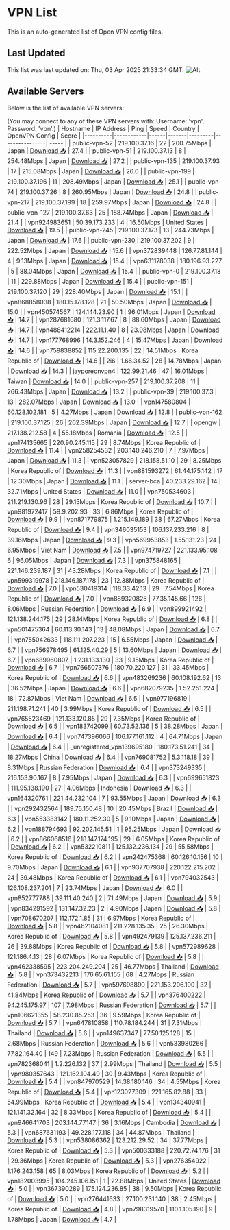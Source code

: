 # VPN List

This is an auto-generated list of Open VPN config files.

## Last Updated

This list was last updated on: Thu, 03 Apr 2025 21:33:34 GMT.
![Alt](https://repobeats.axiom.co/api/embed/186b98318ef1479477931607c1ad7d823f12451f.svg "Repobeats analytics image")

## Available Servers

Below is the list of available VPN servers:

(You may connect to any of these VPN servers with: Username: 'vpn', Password: 'vpn'.)
| Hostname | IP Address | Ping | Speed | Country | OpenVPN Config | Score |
|----------|------------|------|-------|---------|----------------| ----- |
| public-vpn-52 | 219.100.37.16 | 22 | 200.75Mbps | Japan | [Download 📥](./configs/server_0_JP.ovpn) | 27.4 |
| public-vpn-51 | 219.100.37.13 | 8 | 254.48Mbps | Japan | [Download 📥](./configs/server_1_JP.ovpn) | 27.2 |
| public-vpn-135 | 219.100.37.93 | 17 | 215.08Mbps | Japan | [Download 📥](./configs/server_2_JP.ovpn) | 26.0 |
| public-vpn-199 | 219.100.37.196 | 11 | 208.49Mbps | Japan | [Download 📥](./configs/server_3_JP.ovpn) | 25.1 |
| public-vpn-74 | 219.100.37.26 | 8 | 260.95Mbps | Japan | [Download 📥](./configs/server_4_JP.ovpn) | 24.8 |
| public-vpn-217 | 219.100.37.199 | 18 | 259.97Mbps | Japan | [Download 📥](./configs/server_5_JP.ovpn) | 24.8 |
| public-vpn-127 | 219.100.37.63 | 25 | 188.74Mbps | Japan | [Download 📥](./configs/server_6_JP.ovpn) | 21.4 |
| vpn924983651 | 50.39.173.233 | 4 | 16.50Mbps | United States | [Download 📥](./configs/server_7_US.ovpn) | 19.5 |
| public-vpn-245 | 219.100.37.173 | 13 | 244.73Mbps | Japan | [Download 📥](./configs/server_8_JP.ovpn) | 17.6 |
| public-vpn-230 | 219.100.37.202 | 9 | 222.52Mbps | Japan | [Download 📥](./configs/server_9_JP.ovpn) | 15.6 |
| vpn372839448 | 126.77.81.144 | 4 | 9.13Mbps | Japan | [Download 📥](./configs/server_10_JP.ovpn) | 15.4 |
| vpn631178038 | 180.196.93.227 | 5 | 88.04Mbps | Japan | [Download 📥](./configs/server_11_JP.ovpn) | 15.4 |
| public-vpn-0 | 219.100.37.18 | 11 | 229.88Mbps | Japan | [Download 📥](./configs/server_12_JP.ovpn) | 15.4 |
| public-vpn-151 | 219.100.37.120 | 29 | 228.40Mbps | Japan | [Download 📥](./configs/server_13_JP.ovpn) | 15.1 |
| vpn868858038 | 180.15.178.128 | 21 | 50.50Mbps | Japan | [Download 📥](./configs/server_14_JP.ovpn) | 15.0 |
| vpn450574567 | 124.144.23.90 | 1 | 96.01Mbps | Japan | [Download 📥](./configs/server_15_JP.ovpn) | 14.7 |
| vpn287681680 | 121.3.117.67 | 8 | 88.60Mbps | Japan | [Download 📥](./configs/server_16_JP.ovpn) | 14.7 |
| vpn488412214 | 222.11.1.40 | 8 | 23.98Mbps | Japan | [Download 📥](./configs/server_17_JP.ovpn) | 14.7 |
| vpn177768996 | 14.3.152.246 | 4 | 15.47Mbps | Japan | [Download 📥](./configs/server_18_JP.ovpn) | 14.6 |
| vpn759838852 | 115.22.200.135 | 22 | 14.51Mbps | Korea Republic of | [Download 📥](./configs/server_19_KR.ovpn) | 14.6 |
| 2i6 | 1.66.34.52 | 28 | 14.78Mbps | Japan | [Download 📥](./configs/server_20_JP.ovpn) | 14.3 |
| jayporeonvpn4 | 122.99.21.46 | 47 | 16.01Mbps | Taiwan | [Download 📥](./configs/server_21_TW.ovpn) | 14.0 |
| public-vpn-257 | 219.100.37.208 | 11 | 266.43Mbps | Japan | [Download 📥](./configs/server_22_JP.ovpn) | 13.2 |
| public-vpn-39 | 219.100.37.3 | 13 | 282.07Mbps | Japan | [Download 📥](./configs/server_23_JP.ovpn) | 13.0 |
| vpn147580804 | 60.128.102.181 | 5 | 4.27Mbps | Japan | [Download 📥](./configs/server_24_JP.ovpn) | 12.8 |
| public-vpn-162 | 219.100.37.125 | 26 | 262.39Mbps | Japan | [Download 📥](./configs/server_25_JP.ovpn) | 12.7 |
| opengw | 217.138.212.58 | 4 | 55.18Mbps | Romania | [Download 📥](./configs/server_26_RO.ovpn) | 12.5 |
| vpn174135665 | 220.90.245.115 | 29 | 8.74Mbps | Korea Republic of | [Download 📥](./configs/server_27_KR.ovpn) | 11.4 |
| vpn258254532 | 203.140.246.210 | 7 | 7.97Mbps | Japan | [Download 📥](./configs/server_28_JP.ovpn) | 11.3 |
| vpn523057829 | 218.158.51.10 | 29 | 8.25Mbps | Korea Republic of | [Download 📥](./configs/server_29_KR.ovpn) | 11.3 |
| vpn881593272 | 61.44.175.142 | 17 | 12.30Mbps | Japan | [Download 📥](./configs/server_30_JP.ovpn) | 11.1 |
| server-bca | 40.233.29.162 | 14 | 32.71Mbps | United States | [Download 📥](./configs/server_31_US.ovpn) | 11.0 |
| vpn750534603 | 211.219.130.96 | 28 | 29.15Mbps | Korea Republic of | [Download 📥](./configs/server_32_KR.ovpn) | 10.7 |
| vpn981972417 | 59.9.202.93 | 33 | 6.86Mbps | Korea Republic of | [Download 📥](./configs/server_33_KR.ovpn) | 9.9 |
| vpn871779875 | 1.215.149.189 | 38 | 67.27Mbps | Korea Republic of | [Download 📥](./configs/server_34_KR.ovpn) | 9.4 |
| vpn346035153 | 106.137.233.216 | 8 | 39.16Mbps | Japan | [Download 📥](./configs/server_35_JP.ovpn) | 9.3 |
| vpn569953853 | 1.55.131.23 | 24 | 6.95Mbps | Viet Nam | [Download 📥](./configs/server_36_VN.ovpn) | 7.5 |
| vpn974719727 | 221.133.95.108 | 6 | 96.05Mbps | Japan | [Download 📥](./configs/server_37_JP.ovpn) | 7.3 |
| vpn375848165 | 221.146.239.187 | 31 | 43.28Mbps | Korea Republic of | [Download 📥](./configs/server_38_KR.ovpn) | 7.1 |
| vpn599319978 | 218.146.187.178 | 23 | 12.38Mbps | Korea Republic of | [Download 📥](./configs/server_39_KR.ovpn) | 7.0 |
| vpn530419314 | 118.33.42.13 | 29 | 7.54Mbps | Korea Republic of | [Download 📥](./configs/server_40_KR.ovpn) | 7.0 |
| vpn889320825 | 77.35.145.66 | 126 | 8.06Mbps | Russian Federation | [Download 📥](./configs/server_41_RU.ovpn) | 6.9 |
| vpn899921492 | 121.138.244.175 | 29 | 28.14Mbps | Korea Republic of | [Download 📥](./configs/server_42_KR.ovpn) | 6.8 |
| vpn501475364 | 60.113.30.143 | 13 | 48.08Mbps | Japan | [Download 📥](./configs/server_43_JP.ovpn) | 6.7 |
| vpn755042633 | 118.111.207.223 | 15 | 6.55Mbps | Japan | [Download 📥](./configs/server_44_JP.ovpn) | 6.7 |
| vpn756978495 | 61.125.40.29 | 5 | 13.60Mbps | Japan | [Download 📥](./configs/server_45_JP.ovpn) | 6.7 |
| vpn689960807 | 1.231.133.130 | 33 | 9.15Mbps | Korea Republic of | [Download 📥](./configs/server_46_KR.ovpn) | 6.7 |
| vpn766507376 | 180.70.220.127 | 31 | 33.45Mbps | Korea Republic of | [Download 📥](./configs/server_47_KR.ovpn) | 6.6 |
| vpn483269236 | 60.108.192.62 | 13 | 36.52Mbps | Japan | [Download 📥](./configs/server_48_JP.ovpn) | 6.6 |
| vpn682079235 | 1.52.251.224 | 18 | 72.87Mbps | Viet Nam | [Download 📥](./configs/server_49_VN.ovpn) | 6.5 |
| vpn977196819 | 211.198.71.241 | 40 | 3.99Mbps | Korea Republic of | [Download 📥](./configs/server_50_KR.ovpn) | 6.5 |
| vpn765523469 | 121.133.120.85 | 29 | 7.35Mbps | Korea Republic of | [Download 📥](./configs/server_51_KR.ovpn) | 6.5 |
| vpn183742099 | 60.73.52.136 | 5 | 38.28Mbps | Japan | [Download 📥](./configs/server_52_JP.ovpn) | 6.4 |
| vpn747396066 | 106.177.161.112 | 4 | 64.71Mbps | Japan | [Download 📥](./configs/server_53_JP.ovpn) | 6.4 |
| _unregistered_vpn139695180 | 180.173.51.241 | 34 | 18.27Mbps | China | [Download 📥](./configs/server_54_CN.ovpn) | 6.4 |
| vpn769081752 | 5.3.118.18 | 39 | 8.31Mbps | Russian Federation | [Download 📥](./configs/server_55_RU.ovpn) | 6.4 |
| vpn373249335 | 216.153.90.167 | 8 | 7.95Mbps | Japan | [Download 📥](./configs/server_56_JP.ovpn) | 6.3 |
| vpn699651823 | 111.95.138.190 | 27 | 4.06Mbps | Indonesia | [Download 📥](./configs/server_57_ID.ovpn) | 6.3 |
| vpn164320761 | 221.44.232.104 | 7 | 93.55Mbps | Japan | [Download 📥](./configs/server_58_JP.ovpn) | 6.3 |
| vpn292432564 | 189.75.150.48 | 10 | 20.45Mbps | Brazil | [Download 📥](./configs/server_59_BR.ovpn) | 6.3 |
| vpn553383142 | 180.11.252.30 | 5 | 9.10Mbps | Japan | [Download 📥](./configs/server_60_JP.ovpn) | 6.2 |
| vpn188794693 | 92.202.145.51 | 1 | 95.25Mbps | Japan | [Download 📥](./configs/server_61_JP.ovpn) | 6.2 |
| vpn866068516 | 218.147.174.195 | 29 | 6.05Mbps | Korea Republic of | [Download 📥](./configs/server_62_KR.ovpn) | 6.2 |
| vpn532210811 | 125.132.236.134 | 29 | 55.58Mbps | Korea Republic of | [Download 📥](./configs/server_63_KR.ovpn) | 6.2 |
| vpn242475368 | 60.126.10.156 | 10 | 9.70Mbps | Japan | [Download 📥](./configs/server_64_JP.ovpn) | 6.1 |
| vpn937707938 | 220.122.215.202 | 24 | 39.48Mbps | Korea Republic of | [Download 📥](./configs/server_65_KR.ovpn) | 6.1 |
| vpn794032543 | 126.108.237.201 | 7 | 23.74Mbps | Japan | [Download 📥](./configs/server_66_JP.ovpn) | 6.0 |
| vpn852777788 | 39.111.40.240 | 2 | 71.49Mbps | Japan | [Download 📥](./configs/server_67_JP.ovpn) | 5.9 |
| vpn834291592 | 131.147.32.23 | 2 | 4.90Mbps | Japan | [Download 📥](./configs/server_68_JP.ovpn) | 5.8 |
| vpn708670207 | 112.172.1.85 | 31 | 6.97Mbps | Korea Republic of | [Download 📥](./configs/server_69_KR.ovpn) | 5.8 |
| vpn462104081 | 211.228.135.35 | 25 | 26.30Mbps | Korea Republic of | [Download 📥](./configs/server_70_KR.ovpn) | 5.8 |
| vpn492479139 | 125.137.236.211 | 26 | 39.88Mbps | Korea Republic of | [Download 📥](./configs/server_71_KR.ovpn) | 5.8 |
| vpn572989628 | 121.186.4.13 | 28 | 6.07Mbps | Korea Republic of | [Download 📥](./configs/server_72_KR.ovpn) | 5.8 |
| vpn462338595 | 223.204.249.204 | 25 | 46.77Mbps | Thailand | [Download 📥](./configs/server_73_TH.ovpn) | 5.8 |
| vpn373432213 | 176.65.61.155 | 68 | 4.27Mbps | Russian Federation | [Download 📥](./configs/server_74_RU.ovpn) | 5.7 |
| vpn597698890 | 221.153.206.190 | 32 | 41.84Mbps | Korea Republic of | [Download 📥](./configs/server_75_KR.ovpn) | 5.7 |
| vpn376400222 | 94.245.175.97 | 107 | 7.98Mbps | Russian Federation | [Download 📥](./configs/server_76_RU.ovpn) | 5.7 |
| vpn106621355 | 58.230.85.253 | 36 | 9.59Mbps | Korea Republic of | [Download 📥](./configs/server_77_KR.ovpn) | 5.7 |
| vpn647810858 | 110.78.184.244 | 31 | 7.31Mbps | Thailand | [Download 📥](./configs/server_78_TH.ovpn) | 5.6 |
| vpn149637347 | 77.50.125.128 | 15 | 2.68Mbps | Russian Federation | [Download 📥](./configs/server_79_RU.ovpn) | 5.6 |
| vpn533980266 | 77.82.164.40 | 149 | 7.23Mbps | Russian Federation | [Download 📥](./configs/server_80_RU.ovpn) | 5.5 |
| vpn782368041 | 1.2.226.132 | 37 | 2.99Mbps | Thailand | [Download 📥](./configs/server_81_TH.ovpn) | 5.5 |
| vpn980357643 | 121.162.104.49 | 30 | 9.43Mbps | Korea Republic of | [Download 📥](./configs/server_82_KR.ovpn) | 5.4 |
| vpn847970529 | 14.38.180.146 | 34 | 4.55Mbps | Korea Republic of | [Download 📥](./configs/server_83_KR.ovpn) | 5.4 |
| vpn123027309 | 221.165.82.88 | 33 | 54.99Mbps | Korea Republic of | [Download 📥](./configs/server_84_KR.ovpn) | 5.4 |
| vpn134340941 | 121.141.32.164 | 32 | 8.33Mbps | Korea Republic of | [Download 📥](./configs/server_85_KR.ovpn) | 5.4 |
| vpn946641703 | 203.144.77.147 | 36 | 3.16Mbps | Cambodia | [Download 📥](./configs/server_86_KH.ovpn) | 5.3 |
| vpn687631193 | 49.228.177.118 | 34 | 44.87Mbps | Thailand | [Download 📥](./configs/server_87_TH.ovpn) | 5.3 |
| vpn538086362 | 123.212.29.52 | 34 | 37.77Mbps | Korea Republic of | [Download 📥](./configs/server_88_KR.ovpn) | 5.3 |
| vpn500333188 | 220.72.74.176 | 31 | 29.36Mbps | Korea Republic of | [Download 📥](./configs/server_89_KR.ovpn) | 5.3 |
| vpn276354922 | 1.176.243.158 | 65 | 8.03Mbps | Korea Republic of | [Download 📥](./configs/server_90_KR.ovpn) | 5.2 |
| vpn182003995 | 104.245.106.151 | 1 | 22.88Mbps | United States | [Download 📥](./configs/server_91_US.ovpn) | 5.0 |
| vpn367390289 | 175.124.236.85 | 38 | 9.50Mbps | Korea Republic of | [Download 📥](./configs/server_92_KR.ovpn) | 5.0 |
| vpn276441633 | 27.100.231.140 | 38 | 2.45Mbps | Korea Republic of | [Download 📥](./configs/server_93_KR.ovpn) | 4.8 |
| vpn798319570 | 110.1.105.190 | 9 | 1.78Mbps | Japan | [Download 📥](./configs/server_94_JP.ovpn) | 4.7 |
